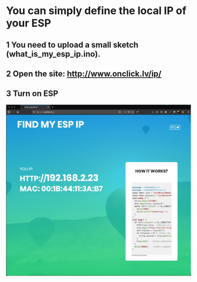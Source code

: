 # You can simply define the local IP of your ESP


## 1 You need to upload a small sketch (what_is_my_esp_ip.ino).
## 2 Open the site: http://www.onclick.lv/ip/
## 3 Turn on ESP

![alt text](https://github.com/renat2985/what_is_my_esp_ip/raw/master/screen.jpg "Screen")
